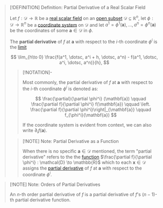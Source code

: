>[!DEFINITION] Definition: Partial Derivative of a Real Scalar Field
>
>Let $f: \mathcal{D} \to \mathbb{R}$ be a [real scalar field](../Real%20Scalar%20Field.md) on an [open subset](../../../../../Geometry/Euclidean%20Geometry/Euclidean%20Space/Open%20Sets%20in%20Euclidean%20Space.md) $\mathcal{D} \subseteq \mathbb{R}^n$, let $\phi: \mathcal{D} \to \mathbb{R}^n$ be a [coordinate system](../../../../../Geometry/Manifolds/Coordinates/Coordinate%20System.md) on $\mathcal{D}$ and let $a^1 = \phi^1(\mathbf{a}), \dotsc, a^n = \phi^n(\mathbf{a})$ be the coordinates of some $\mathbf{a} \in \mathcal{D}$ in $\phi$.
>
>The **partial derivative** of $f$ at $\mathbf{a}$ with respect to the $i$-th coordinate $\phi^i$ is the [limit](../../../Univariate%20Real%20Analysis/Real%20Functions/Limits%20of%20Functions/Limit%20of%20a%20Real%20Function.md)
>
>$$
>\lim_{h\to 0} \frac{f(a^1, \dotsc, a^i + h, \dotsc, a^n) - f(a^1, \dotsc, a^i, \dotsc, a^n)}{h},
>$$
>
>>[!NOTATION]-
>>
>>Most commonly, the partial derivative of $f$ at $\mathbf{a}$ with respect to the $i$-th coordinate $\phi^i$ is denoted as:
>>
>>$$
>>\frac{\partial}{\partial \phi^i} (\mathbf{a}) \qquad  \frac{\partial f}{\partial \phi^i} f(\mathbf{a}) \qquad \left. \frac{\partial f}{\partial \phi^i}\right|_{\mathbf{a}} \qquad f_{\phi^i}(\mathbf{a})
>>$$
>>
>>If the coordinate system is evident from context, we can also write $\partial_i f(\mathbf{a})$.
>>
>
>>[!NOTE] Note: Partial Derivative as a Function
>>
>>When there is no specific $\mathbf{a} \in \mathcal{D}$ mentioned, the term "partial derivative" refers to the the [function](../Real%20Scalar%20Field.md) $\frac{\partial f}{\partial \phi^i} : \mathcal{D} \to \mathbb{R}$ which to each $\mathbf{x} \in \mathcal{D}$ assigns the [partial derivative](Partial%20Derivatives%20of%20Real%20Scalar%20Fields.md) of $f$ at $\mathbf{a}$ with respect to the coordinate $\phi^i$.
>>
>

>[!NOTE] Note: Orders of Partial Derivatives
>
>An $n$-th order partial derivative of $f$ is a partial derivative of $f$'s $(n-1)$-th partial derivative function.
>


